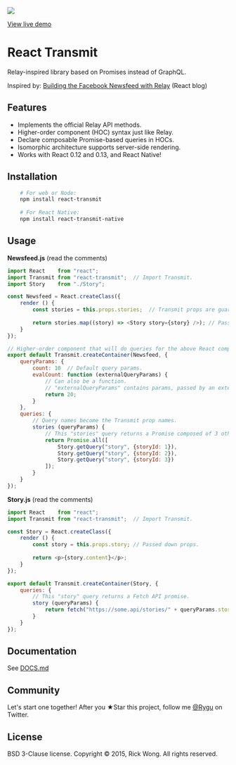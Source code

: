 ![](http://i.imgur.com/X3JE4Ev.png?1)

[View live demo](https://edealer.nl/react-transmit/) 

# React Transmit

Relay-inspired library based on Promises instead of GraphQL.

Inspired by: [Building the Facebook Newsfeed with Relay](http://facebook.github.io/react/blog/2015/03/19/building-the-facebook-news-feed-with-relay.html) (React blog)

## Features

- Implements the official Relay API methods.
- Higher-order component (HOC) syntax just like Relay.
- Declare composable Promise-based queries in HOCs.
- Isomorphic architecture supports server-side rendering.
- Works with React 0.12 and 0.13, and React Native!

## Installation

```bash
	# For web or Node:
	npm install react-transmit
	
	# For React Native:
	npm install react-transmit-native
```

## Usage

**Newsfeed.js** (read the comments)

````js
import React    from "react";
import Transmit from "react-transmit";  // Import Transmit.
import Story    from "./Story";

const Newsfeed = React.createClass({
	render () {
		const stories = this.props.stories;  // Transmit props are guaranteed.
		
		return stories.map((story) => <Story story={story} />); // Pass down props.
	}
});

// Higher-order component that will do queries for the above React component.
export default Transmit.createContainer(Newsfeed, {
	queryParams: {
		count: 10  // Default query params.
		evalCount: function (externalQueryParams) {
			// Can also be a function.
			// "externalQueryParams" contains params, passed by an external container.
			return 20;
		}
	},
	queries: {
		// Query names become the Transmit prop names. 
		stories (queryParams) {
			// This "stories" query returns a Promise composed of 3 other Promises.
			return Promise.all([
				Story.getQuery("story", {storyId: 1}),
				Story.getQuery("story", {storyId: 2}),
				Story.getQuery("story", {storyId: 3})
			]);
		}
	}
});
````
**Story.js** (read the comments)

````js
import React    from "react";
import Transmit from "react-transmit";  // Import Transmit.

const Story = React.createClass({
	render () {
		const story = this.props.story; // Passed down props.
		
		return <p>{story.content}</p>;
	}
});

export default Transmit.createContainer(Story, {
	queries: {
		// This "story" query returns a Fetch API promise.
		story (queryParams) {
			return fetch("https://some.api/stories/" + queryParams.storyId).then(resp => resp.json());
		}
	}
});
````

## Documentation

See [DOCS.md](https://github.com/RickWong/react-transmit/blob/master/DOCS.md)

## Community

Let's start one together! After you ★Star this project, follow me [@Rygu](https://twitter.com/rygu)
on Twitter.

## License

BSD 3-Clause license. Copyright © 2015, Rick Wong. All rights reserved.
